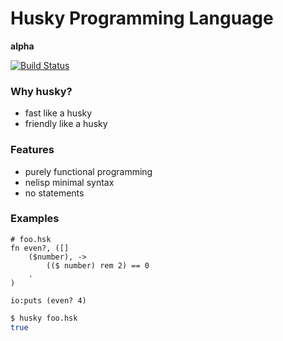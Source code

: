 Husky Programming Language
==========================

**alpha**

[![Build Status](https://travis-ci.org/mishavetl/huskylang.svg?branch=master)](https://travis-ci.org/mishavetl/huskylang)

### Why husky?
 * fast like a husky
 * friendly like a husky

### Features

 * purely functional programming
 * nelisp minimal syntax
 * no statements

### Examples

```
# foo.hsk
fn even?, ([]
    ($number), ->
        (($ number) rem 2) == 0
    .
)

io:puts (even? 4)
```

```bash
$ husky foo.hsk
true
```
